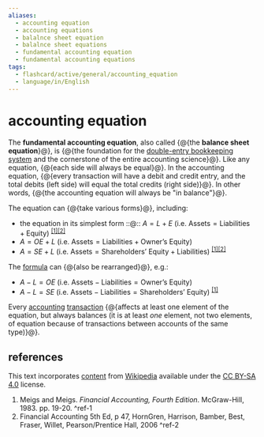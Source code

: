 ```yaml
---
aliases:
  - accounting equation
  - accounting equations
  - balalnce sheet equation
  - balalnce sheet equations
  - fundamental accounting equation
  - fundamental accounting equations
tags:
  - flashcard/active/general/accounting_equation
  - language/in/English
---
```


# accounting equation

The __fundamental accounting equation__, also called {@{the __balance sheet equation__}@}, is {@{the foundation for the [double-entry bookkeeping system](double-entry%20bookkeeping.md) and the cornerstone of the entire accounting science}@}. Like any equation, {@{each side will always be equal}@}. In the accounting equation, {@{every transaction will have a debit and credit entry, and the total debits (left side) will equal the total credits (right side)}@}. In other words, {@{the accounting equation will always be "in balance"}@}. <!--SR:!2025-07-05,220,330!2025-03-12,131,310!2024-12-04,57,310!2024-12-08,61,310!2024-12-05,58,310-->

The equation can {@{take various forms}@}, including: <!--SR:!2024-12-14,67,310-->

- the equation in its simplest form ::@:: $A=L+E$ (i.e. ${\text{Assets} }={\text{Liabilities} }+{\text{Equity} }$) <sup>[\[1\]](#^ref-1)</sup><sup>[\[2\]](#^ref-2)</sup> <!--SR:!2025-07-05,219,330!2024-12-12,65,310-->
- $A=OE+L$ (i.e. ${\text{Assets} }={\text{Liabilities} }+{\text{Owner’s Equity} }$)
- $A=SE+L$ (i.e. ${\text{Assets} }={\text{Shareholders’ Equity} }+{\text{Liabilities} }$) <sup>[\[1\]](#^ref-1)</sup><sup>[\[2\]](#^ref-2)</sup>

The [formula](formula.md) can {@{also be rearranged}@}, e.g.: <!--SR:!2024-12-22,73,310-->

- $A-L=OE$ (i.e. ${\text{Assets} }-{\text{Liabilities} }={\text{Owner’s Equity} }$)
- $A-L=SE$ (i.e. ${\text{Assets} }-{\text{Liabilities} }={\text{Shareholders’ Equity} }$) <sup>[\[1\]](#^ref-1)</sup>

Every [accounting](accounting.md) [transaction](financial%20transaction.md) {@{affects at least one element of the equation, but always balances (it is at least _one_ element, not two elements, of equation because of transactions between accounts of the same type)}@}. <!--SR:!2024-12-10,63,310-->

## references

This text incorporates [content](https://en.wikipedia.org/wiki/accounting_equation) from [Wikipedia](Wikipedia.md) available under the [CC BY-SA 4.0](https://creativecommons.org/licenses/by-sa/4.0/) license.

1. Meigs and Meigs. _Financial Accounting, Fourth Edition_. McGraw-Hill, 1983. pp. 19-20. <a id="^ref-1"></a>^ref-1
2. Financial Accounting 5th Ed, p 47, HornGren, Harrison, Bamber, Best, Fraser, Willet, Pearson/Prentice Hall, 2006 <a id="^ref-2"></a>^ref-2
